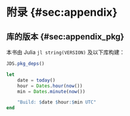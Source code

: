 # 附录 {#sec:appendix}

## 库的版本 {#sec:appendix_pkg}

本书由 Julia `jl string(VERSION)` 及以下库构建：

```jl
JDS.pkg_deps()
```

```jl
let
    date = today()
    hour = Dates.hour(now())
    min = Dates.minute(now())

    "Build: $date $hour:$min UTC"
end
```
